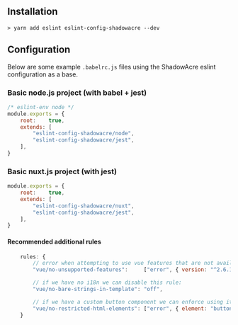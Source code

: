 ## Installation

```
> yarn add eslint eslint-config-shadowacre --dev
```

## Configuration
Below are some example `.babelrc.js` files using the ShadowAcre eslint configuration as a base.
### Basic node.js project (with babel + jest)

```js
/* eslint-env node */
module.exports = {
	root:    true,
	extends: [
		"eslint-config-shadowacre/node",
		"eslint-config-shadowacre/jest",
	],
}
```

### Basic nuxt.js project (with jest)
```js
module.exports = {
	root:    true,
	extends: [
		"eslint-config-shadowacre/nuxt",
		"eslint-config-shadowacre/jest",
	],
}
```

#### Recommended additional rules
```js
	rules: {
		// error when attempting to use vue features that are not available in the projects version of vue:
		"vue/no-unsupported-features":     ["error", { version: "^2.6.14" }],

		// if we have no i18n we can disable this rule:
		"vue/no-bare-strings-in-template": "off",

		// if we have a custom button component we can enforce using it:
		"vue/no-restricted-html-elements": ["error", { element: "button", message: "Please us the custom <SimpleButton /> component" }],
	}
 ```
